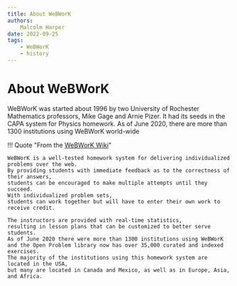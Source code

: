 ```yaml
---
title: About WeBWorK
authors:
    Malcolm Harper
date: 2022-09-25
tags:
    - WeBWorK
    - history
---
```


# About WeBWorK

WeBWorK was started about 1996 by two University of Rochester Mathematics professors, Mike Gage and Arnie Pizer.  It had its seeds in the CAPA system for Physics homework.  As of June 2020, there are more than 1300 institutions using WeBWorK world-wide

!!! Quote "From the [WeBWorK Wiki](https://webwork.maa.org/wiki/WeBWorK_Main_Page)"

    WeBWorK is a well-tested homework system for delivering individualized problems over the web.
    By providing students with immediate feedback as to the correctness of their answers,
    students can be encouraged to make multiple attempts until they succeed.
    With individualized problem sets,
    students can work together but will have to enter their own work to receive credit.

    The instructors are provided with real-time statistics,
    resulting in lesson plans that can be customized to better serve students.
    As of June 2020 there were more than 1300 institutions using WeBWorK
    and the Open Problem library now has over 35,000 curated and indexed exercises.
    The majority of the institutions using this homework system are located in the USA,
    but many are located in Canada and Mexico, as well as in Europe, Asia, and Africa.
